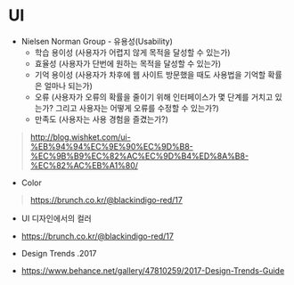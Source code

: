 UI
===

- Nielsen Norman Group - 유용성(Usability)
	- 학습 용이성 (사용자가 어렵지 않게 목적을 달성할 수 있는가)
	- 효율성 (사용자가 단번에 원하는 목적을 달성할 수 있는가)
	- 기억 용이성 (사용자가 차후에 웹 사이트 방문했을 때도 사용법을 기억할 확률은 얼마나 되는가)
	- 오류 (사용자가 오류의 확률을 줄이기 위해 인터페이스가 몇 단계를 거치고 있는가? 그리고 사용자는 어떻게 오류를 수정할 수 있는가?)
	- 만족도 (사용자는 사용 경험을 즐겼는가?)

> http://blog.wishket.com/ui-%EB%94%94%EC%9E%90%EC%9D%B8-%EC%9B%B9%EC%82%AC%EC%9D%B4%ED%8A%B8-%EC%82%AC%EB%A1%80/

- Color

> https://brunch.co.kr/@blackindigo-red/17

- UI 디자인에서의 컬러
 - https://brunch.co.kr/@blackindigo-red/17
 
- Design Trends .2017
 - https://www.behance.net/gallery/47810259/2017-Design-Trends-Guide